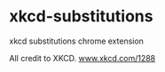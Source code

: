 xkcd-substitutions
==================

xkcd substitutions chrome extension

All credit to XKCD.
www.xkcd.com/1288
